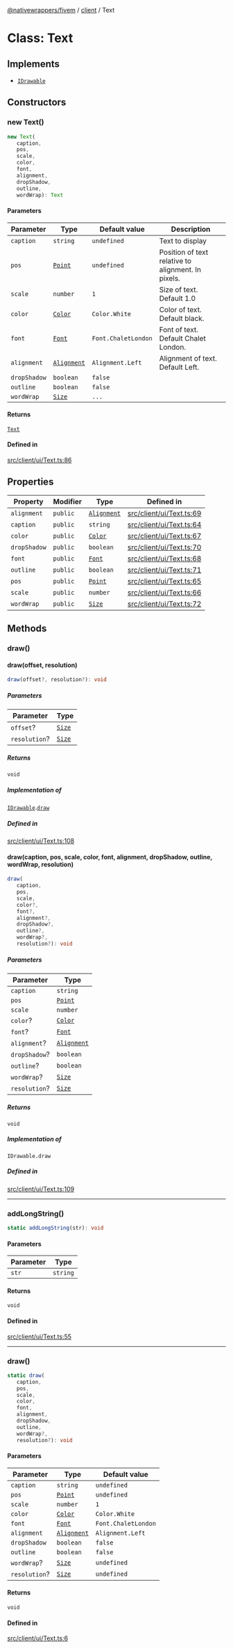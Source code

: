 [@nativewrappers/fivem](../../README.md) / [client](../README.md) / Text

# Class: Text

## Implements

- [`IDrawable`](../interfaces/IDrawable.md)

## Constructors

### new Text()

```ts
new Text(
   caption, 
   pos, 
   scale, 
   color, 
   font, 
   alignment, 
   dropShadow, 
   outline, 
   wordWrap): Text
```

#### Parameters

| Parameter | Type | Default value | Description |
| ------ | ------ | ------ | ------ |
| `caption` | `string` | `undefined` | Text to display |
| `pos` | [`Point`](Point.md) | `undefined` | Position of text relative to alignment. In pixels. |
| `scale` | `number` | `1` | Size of text. Default 1.0 |
| `color` | [`Color`](Color.md) | `Color.White` | Color of text. Default black. |
| `font` | [`Font`](../enumerations/Font.md) | `Font.ChaletLondon` | Font of text. Default Chalet London. |
| `alignment` | [`Alignment`](../enumerations/Alignment.md) | `Alignment.Left` | Alignment of text. Default Left. |
| `dropShadow` | `boolean` | `false` |  |
| `outline` | `boolean` | `false` |  |
| `wordWrap` | [`Size`](Size.md) | `...` |  |

#### Returns

[`Text`](Text.md)

#### Defined in

[src/client/ui/Text.ts:86](https://github.com/nativewrappers/fivem/blob/48a3f351defb1a6508113ef71a8290d8cb1a458c/src/client/ui/Text.ts#L86)

## Properties

| Property | Modifier | Type | Defined in |
| ------ | ------ | ------ | ------ |
| `alignment` | `public` | [`Alignment`](../enumerations/Alignment.md) | [src/client/ui/Text.ts:69](https://github.com/nativewrappers/fivem/blob/48a3f351defb1a6508113ef71a8290d8cb1a458c/src/client/ui/Text.ts#L69) |
| `caption` | `public` | `string` | [src/client/ui/Text.ts:64](https://github.com/nativewrappers/fivem/blob/48a3f351defb1a6508113ef71a8290d8cb1a458c/src/client/ui/Text.ts#L64) |
| `color` | `public` | [`Color`](Color.md) | [src/client/ui/Text.ts:67](https://github.com/nativewrappers/fivem/blob/48a3f351defb1a6508113ef71a8290d8cb1a458c/src/client/ui/Text.ts#L67) |
| `dropShadow` | `public` | `boolean` | [src/client/ui/Text.ts:70](https://github.com/nativewrappers/fivem/blob/48a3f351defb1a6508113ef71a8290d8cb1a458c/src/client/ui/Text.ts#L70) |
| `font` | `public` | [`Font`](../enumerations/Font.md) | [src/client/ui/Text.ts:68](https://github.com/nativewrappers/fivem/blob/48a3f351defb1a6508113ef71a8290d8cb1a458c/src/client/ui/Text.ts#L68) |
| `outline` | `public` | `boolean` | [src/client/ui/Text.ts:71](https://github.com/nativewrappers/fivem/blob/48a3f351defb1a6508113ef71a8290d8cb1a458c/src/client/ui/Text.ts#L71) |
| `pos` | `public` | [`Point`](Point.md) | [src/client/ui/Text.ts:65](https://github.com/nativewrappers/fivem/blob/48a3f351defb1a6508113ef71a8290d8cb1a458c/src/client/ui/Text.ts#L65) |
| `scale` | `public` | `number` | [src/client/ui/Text.ts:66](https://github.com/nativewrappers/fivem/blob/48a3f351defb1a6508113ef71a8290d8cb1a458c/src/client/ui/Text.ts#L66) |
| `wordWrap` | `public` | [`Size`](Size.md) | [src/client/ui/Text.ts:72](https://github.com/nativewrappers/fivem/blob/48a3f351defb1a6508113ef71a8290d8cb1a458c/src/client/ui/Text.ts#L72) |

## Methods

### draw()

#### draw(offset, resolution)

```ts
draw(offset?, resolution?): void
```

##### Parameters

| Parameter | Type |
| ------ | ------ |
| `offset`? | [`Size`](Size.md) |
| `resolution`? | [`Size`](Size.md) |

##### Returns

`void`

##### Implementation of

[`IDrawable`](../interfaces/IDrawable.md).[`draw`](../interfaces/IDrawable.md#draw)

##### Defined in

[src/client/ui/Text.ts:108](https://github.com/nativewrappers/fivem/blob/48a3f351defb1a6508113ef71a8290d8cb1a458c/src/client/ui/Text.ts#L108)

#### draw(caption, pos, scale, color, font, alignment, dropShadow, outline, wordWrap, resolution)

```ts
draw(
   caption, 
   pos, 
   scale, 
   color?, 
   font?, 
   alignment?, 
   dropShadow?, 
   outline?, 
   wordWrap?, 
   resolution?): void
```

##### Parameters

| Parameter | Type |
| ------ | ------ |
| `caption` | `string` |
| `pos` | [`Point`](Point.md) |
| `scale` | `number` |
| `color`? | [`Color`](Color.md) |
| `font`? | [`Font`](../enumerations/Font.md) |
| `alignment`? | [`Alignment`](../enumerations/Alignment.md) |
| `dropShadow`? | `boolean` |
| `outline`? | `boolean` |
| `wordWrap`? | [`Size`](Size.md) |
| `resolution`? | [`Size`](Size.md) |

##### Returns

`void`

##### Implementation of

`IDrawable.draw`

##### Defined in

[src/client/ui/Text.ts:109](https://github.com/nativewrappers/fivem/blob/48a3f351defb1a6508113ef71a8290d8cb1a458c/src/client/ui/Text.ts#L109)

***

### addLongString()

```ts
static addLongString(str): void
```

#### Parameters

| Parameter | Type |
| ------ | ------ |
| `str` | `string` |

#### Returns

`void`

#### Defined in

[src/client/ui/Text.ts:55](https://github.com/nativewrappers/fivem/blob/48a3f351defb1a6508113ef71a8290d8cb1a458c/src/client/ui/Text.ts#L55)

***

### draw()

```ts
static draw(
   caption, 
   pos, 
   scale, 
   color, 
   font, 
   alignment, 
   dropShadow, 
   outline, 
   wordWrap?, 
   resolution?): void
```

#### Parameters

| Parameter | Type | Default value |
| ------ | ------ | ------ |
| `caption` | `string` | `undefined` |
| `pos` | [`Point`](Point.md) | `undefined` |
| `scale` | `number` | `1` |
| `color` | [`Color`](Color.md) | `Color.White` |
| `font` | [`Font`](../enumerations/Font.md) | `Font.ChaletLondon` |
| `alignment` | [`Alignment`](../enumerations/Alignment.md) | `Alignment.Left` |
| `dropShadow` | `boolean` | `false` |
| `outline` | `boolean` | `false` |
| `wordWrap`? | [`Size`](Size.md) | `undefined` |
| `resolution`? | [`Size`](Size.md) | `undefined` |

#### Returns

`void`

#### Defined in

[src/client/ui/Text.ts:6](https://github.com/nativewrappers/fivem/blob/48a3f351defb1a6508113ef71a8290d8cb1a458c/src/client/ui/Text.ts#L6)
